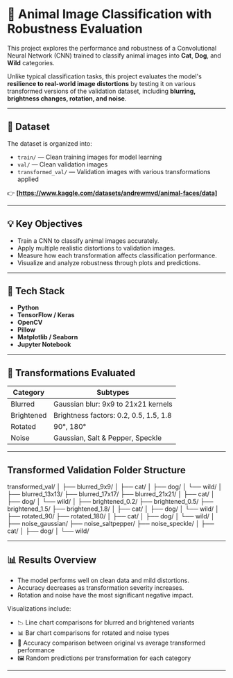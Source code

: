 # 🐾 Animal Image Classification with Robustness Evaluation

This project explores the performance and robustness of a Convolutional Neural Network (CNN) trained to classify animal images into **Cat**, **Dog**, and **Wild** categories.

Unlike typical classification tasks, this project evaluates the model's **resilience to real-world image distortions** by testing it on various transformed versions of the validation dataset, including **blurring, brightness changes, rotation, and noise**.

---

## 📂 Dataset

The dataset is organized into:
- `train/` — Clean training images for model learning
- `val/` — Clean validation images
- `transformed_val/` — Validation images with various transformations applied

👉 **[https://www.kaggle.com/datasets/andrewmvd/animal-faces/data]**

---

## 💡 Key Objectives

- Train a CNN to classify animal images accurately.
- Apply multiple realistic distortions to validation images.
- Measure how each transformation affects classification performance.
- Visualize and analyze robustness through plots and predictions.

---

## 🔧 Tech Stack

- **Python**
- **TensorFlow / Keras**
- **OpenCV**
- **Pillow**
- **Matplotlib / Seaborn**
- **Jupyter Notebook**

---

## 🧪 Transformations Evaluated

| Category     | Subtypes                                  |
|--------------|-----------------------------------------  |
| Blurred       | Gaussian blur: 9x9 to 21x21 kernels      |
| Brightened    | Brightness factors: 0.2, 0.5, 1.5, 1.8   |
| Rotated       | 90°, 180°                                |
| Noise         | Gaussian, Salt & Pepper, Speckle         |

---

## Transformed Validation Folder Structure
transformed_val/
│
├── blurred_9x9/
│   ├── cat/
│   ├── dog/
│   └── wild/
│
├── blurred_13x13/
├── blurred_17x17/
├── blurred_21x21/
│   ├── cat/
│   ├── dog/
│   └── wild/
│
├── brightened_0.2/
├── brightened_0.5/
├── brightened_1.5/
├── brightened_1.8/
│   ├── cat/
│   ├── dog/
│   └── wild/
│
├── rotated_90/
├── rotated_180/
│   ├── cat/
│   ├── dog/
│   └── wild/
│
├── noise_gaussian/
├── noise_saltpepper/
├── noise_speckle/
│   ├── cat/
│   ├── dog/
│   └── wild/

---

## 📊 Results Overview

- The model performs well on clean data and mild distortions.
- Accuracy decreases as transformation severity increases.
- Rotation and noise have the most significant negative impact.

Visualizations include:
- 📉 Line chart comparisons for blurred and brightened variants
- 📊 Bar chart comparisons for rotated and noise types
- 🎯 Accuracy comparison between original vs average transformed performance
- 🖼️ Random predictions per transformation for each category

---


